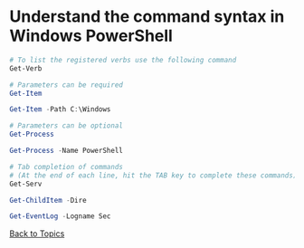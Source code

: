 # Understand the command syntax in Windows PowerShell

```PowerShell
# To list the registered verbs use the following command
Get-Verb

# Parameters can be required
Get-Item

Get-Item -Path C:\Windows 

# Parameters can be optional
Get-Process

Get-Process -Name PowerShell

# Tab completion of commands
# (At the end of each line, hit the TAB key to complete these commands)
Get-Serv

Get-ChildItem -Dire

Get-EventLog -Logname Sec

```

[Back to Topics](../README.md#morning-session)


